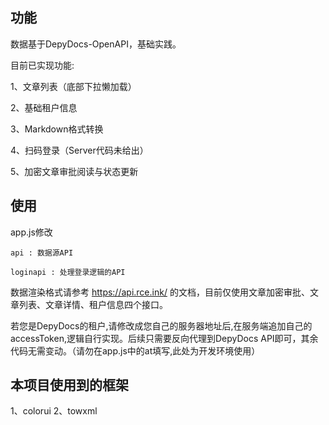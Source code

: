 ## 功能

数据基于DepyDocs-OpenAPI，基础实践。

目前已实现功能:

1、文章列表（底部下拉懒加载）

2、基础租户信息

3、Markdown格式转换

4、扫码登录（Server代码未给出）

5、加密文章审批阅读与状态更新

## 使用

app.js修改

```
api : 数据源API

loginapi : 处理登录逻辑的API

```

数据渲染格式请参考 https://api.rce.ink/ 的文档，目前仅使用文章加密审批、文章列表、文章详情、租户信息四个接口。

若您是DepyDocs的租户,请修改成您自己的服务器地址后,在服务端追加自己的accessToken,逻辑自行实现。后续只需要反向代理到DepyDocs API即可，其余代码无需变动。（请勿在app.js中的at填写,此处为开发环境使用）

## 本项目使用到的框架

1、colorui
2、towxml